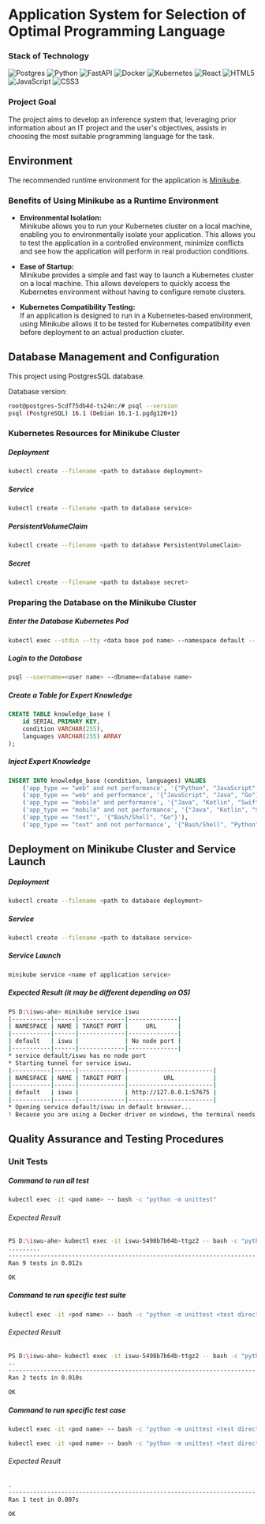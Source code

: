 # Application System for Selection of Optimal Programming Language

### Stack of Technology
![Postgres](https://img.shields.io/badge/postgres-%23316192.svg?style=for-the-badge&logo=postgresql&logoColor=white)
![Python](https://img.shields.io/badge/python-3670A0?style=for-the-badge&logo=python&logoColor=ffdd54)
![FastAPI](https://img.shields.io/badge/FastAPI-005571?style=for-the-badge&logo=fastapi)
![Docker](https://img.shields.io/badge/docker-%230db7ed.svg?style=for-the-badge&logo=docker&logoColor=white)
![Kubernetes](https://img.shields.io/badge/kubernetes-%23326ce5.svg?style=for-the-badge&logo=kubernetes&logoColor=white)
![React](https://img.shields.io/badge/react-%2320232a.svg?style=for-the-badge&logo=react&logoColor=%2361DAFB)
![HTML5](https://img.shields.io/badge/html5-%23E34F26.svg?style=for-the-badge&logo=html5&logoColor=white)
![JavaScript](https://img.shields.io/badge/javascript-%23323330.svg?style=for-the-badge&logo=javascript&logoColor=%23F7DF1E)
![CSS3](https://img.shields.io/badge/css3-%231572B6.svg?style=for-the-badge&logo=css3&logoColor=white)

### Project Goal
The project aims to develop an inference system that, leveraging prior information about an IT project and the user's objectives, assists in choosing the most suitable programming language for the task.

## Environment

The recommended runtime environment for the application is [Minikube](https://minikube.sigs.k8s.io/docs/start/ "Minikube docs start").

### Benefits of Using Minikube as a Runtime Environment

- <b>Environmental Isolation:</b><br>
  Minikube allows you to run your Kubernetes cluster on a local machine, enabling you to environmentally isolate your application. This allows you to test the application in a controlled environment, minimize conflicts and see how the application will perform in real production conditions.


- <b> Ease of Startup:</b><br>
  Minikube provides a simple and fast way to launch a Kubernetes cluster on a local machine. This allows developers to quickly access the Kubernetes environment without having to configure remote clusters.


- <b>Kubernetes Compatibility Testing:</b><br>
If an application is designed to run in a Kubernetes-based environment, using Minikube allows it to be tested for Kubernetes compatibility even before deployment to an actual production cluster.


## Database Management and Configuration

This project using PostgresSQL database.

Database version:
```bash
root@postgres-5cdf75db4d-ts24n:/# psql --version
psql (PostgreSQL) 16.1 (Debian 16.1-1.pgdg120+1)
```

### Kubernetes Resources for Minikube Cluster

##### Deployment
```bash
kubectl create --filename <path to database deployment>
```

##### Service
```bash
kubectl create --filename <path to database service>
```

##### PersistentVolumeClaim
```bash
kubectl create --filename <path to database PersistentVolumeClaim>
```

##### Secret
```bash
kubectl create --filename <path to database secret>
```

### Preparing the Database on the Minikube Cluster

##### Enter the Database Kubernetes Pod
```bash
kubectl exec --stdin --tty <data base pod name> --namespace default -- bash
```

##### Login to the Database
```bash
psql --username=<user name> --dbname=<database name>
```

##### Create a Table for Expert Knowledge
```sql
CREATE TABLE knowledge_base (
    id SERIAL PRIMARY KEY,
    condition VARCHAR(255),
    languages VARCHAR(255) ARRAY
);
```

##### Inject Expert Knowledge
```sql
INSERT INTO knowledge_base (condition, languages) VALUES
    ('app_type == "web" and not performance', '{"Python", "JavaScript", "Java", "Ruby", "PHP", "Go"}'),
    ('app_type == "web" and performance', '{"JavaScript", "Java", "Go"}'),
    ('app_type == "mobile" and performance', '{"Java", "Kotlin", "Swift"}'),
    ('app_type == "mobile" and not performance', '{"Java", "Kotlin", "Swift", "Objective-C", "Flutter", "React-Native"}'),
    ('app_type == "text"', '{"Bash/Shell", "Go"}'),
    ('app_type == "text" and not performance', '{"Bash/Shell", "Python", "Perl", "Lua", "Go"}');
```


## Deployment on Minikube Cluster and Service Launch
##### Deployment
```bash
kubectl create --filename <path to database deployment>
```

##### Service
```bash
kubectl create --filename <path to database service>
```

##### Service Launch
```bash
minikube service <name of application service>
```

##### Expected Result (it may be different depending on OS)
```bash
PS D:\iswu-ahe> minikube service iswu
|-----------|------|-------------|--------------|
| NAMESPACE | NAME | TARGET PORT |     URL      |
|-----------|------|-------------|--------------|
| default   | iswu |             | No node port |
|-----------|------|-------------|--------------|
* service default/iswu has no node port
* Starting tunnel for service iswu.
|-----------|------|-------------|------------------------|
| NAMESPACE | NAME | TARGET PORT |          URL           |
|-----------|------|-------------|------------------------|
| default   | iswu |             | http://127.0.0.1:57675 |
|-----------|------|-------------|------------------------|
* Opening service default/iswu in default browser...
! Because you are using a Docker driver on windows, the terminal needs to be open to run it.
```

## Quality Assurance and Testing Procedures

### Unit Tests

##### Command to run all test
```bash
kubectl exec -it <pod name> -- bash -c "python -m unittest"
```

###### Expected Result
```bash
PS D:\iswu-ahe> kubectl exec -it iswu-5498b7b64b-ttgz2 -- bash -c "python -m unittest"
.........
----------------------------------------------------------------------
Ran 9 tests in 0.012s

OK
```

##### Command to run specific test suite
```bash
kubectl exec -it <pod name> -- bash -c "python -m unittest <test directory>.<test suite name>"
```

###### Expected Result
```bash
PS D:\iswu-ahe> kubectl exec -it iswu-5498b7b64b-ttgz2 -- bash -c "python -m unittest tests.test_api"
..
----------------------------------------------------------------------
Ran 2 tests in 0.010s

OK

```

##### Command to run specific test case
```bash
kubectl exec -it <pod name> -- bash -c "python -m unittest <test directory>.<test suite name>.<test case name>"
```

```bash
kubectl exec -it <pod name> -- bash -c "python -m unittest <test directory>.<test suite name>.<test class name>.<test case name>"
```


###### Expected Result
```bash
.
----------------------------------------------------------------------
Ran 1 test in 0.007s

OK
```